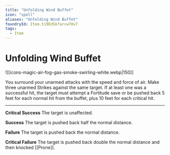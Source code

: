 ```yaml
---
title: "Unfolding Wind Buffet"
icon: "spell"
aliases: "Unfolding Wind Buffet"
foundryId: Item.ti9EdSkfarcw7Ov7
tags:
  - Item
---
```


# Unfolding Wind Buffet
![[icons-magic-air-fog-gas-smoke-swirling-white.webp|150]]

You surround your unarmed attacks with the speed and force of air. Make three unarmed Strikes against the same target. If at least one was a successful hit, the target must attempt a Fortitude save or be pushed back 5 feet for each normal hit from the buffet, plus 10 feet for each critical hit.

* * *

**Critical Success** The target is unaffected.

**Success** The target is pushed back half the normal distance.

**Failure** The target is pushed back the normal distance.

**Critical Failure** The target is pushed back double the normal distance and then knocked [[Prone]].

